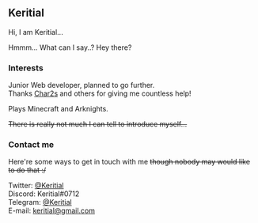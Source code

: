 ## Keritial  

Hi, I am Keritial...

Hmmm... What can I say..? Hey there?

### Interests

Junior Web developer, planned to go further.  
Thanks [Char2s](https://github.com/@TheNightmareX) and others for giving me countless help!

Plays Minecraft and Arknights.

~~There is really not much I can tell to introduce myself...~~

### Contact me

Here're some ways to get in touch with me ~~though nobody may would like to do that :/~~

Twitter: [@Keritial](https://twitter.com/Keritial)  
Discord: Keritial#0712  
Telegram: [@Keritial](https://t.me/Keritial)  
E-mail: [keritial@gmail.com](mailto:keritial@gmail.com)  

